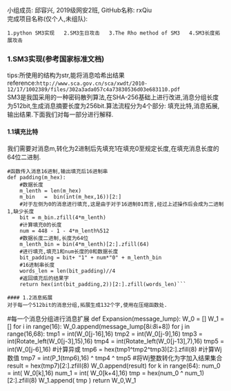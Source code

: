 小组成员: 邱容兴, 2019级网安2班, GitHub名称: rxQiu  
完成项目名称(仅个人,未组队):  


`1.python SM3实现  
2.SM3生日攻击  
3.The Rho method of SM3  
4.SM3长度拓展攻击`
  
### 1.SM3实现(参考国家标准文档)
tips:所使用的结构为str,能将消息哈希出结果  
reference:`http://www.sca.gov.cn/sca/xwdt/2010-12/17/1002389/files/302a3ada057c4a73830536d03e683110.pdf`  
SM3是我国采用的一种密码散列算法,在SHA-256基础上进行改进,消息分组长度为512bit,生成消息摘要长度为256bit.算法流程分为4个部分: 填充比特,消息拓展,输出结果.下面我们对每一部分进行解释.  
#### 1.1填充比特  
我们需要对消息m,转化为2进制后先填充1在填充0至规定长度,在填充消息长度的64位二进制.  
```
#函数传入消息16进制,输出填充后16进制串
def padding(m_hex):
    #数据长度
    m_lenth = len(m_hex)
    m_bin   =  bin(int(m_hex,16))[2:]
    #对于左侧为0的消息进行填充,这是由于对于16进制01而言,经过上述操作后会成为二进制1,缺少长度
    bit = m_bin.zfill(4*m_lenth)
    #计算填充0的长度
    num = 448 - 1 - 4*m_lenth%512
    #数据长度二进制,长度为64位
    m_lenth_bin = bin(4*m_lenth)[2:].zfill(64)
    #进行填充,填充1和num长度的0和数据长度
    bit_padding = bit+ "1" + num*"0" + m_lenth_bin
    #16进制串长度
    words_len = len(bit_padding)//4
    #返回填充后的结果字
    return hex(int(bit_padding,2))[2:].zfill(words_len)```

#### 1.2消息拓展  
对于每一个512bit的消息分组,拓展生成132个字,使用在压缩函数处.  
```
#每一个消息分组进行消息扩展
def Expansion(message_lump):
    W_0 = []
    W_1 = []
    for i in range(16):
        W_0.append(message_lump[8*i:8*i+8])
    for j in range(16,68):
        tmp1 = int(W_0[j-16],16)
        tmp2 = int(W_0[j-9],16)
        tmp3 = int(Rotate_left(W_0[j-3],15),16)
        tmp4 = int(Rotate_left(W_0[j-13],7),16)
        tmp5 = int(W_0[j-6],16)
        #计算异或
        tmp6 = hex(tmp1^tmp2^tmp3)[2:].zfill(8)
        #计算Wj数值
        tmp7 = int(P_1(tmp6),16) ^ tmp4 ^ tmp5
        #将Wj整数转化为字加入结果集合
        result = hex(tmp7)[2:].zfill(8)
        W_0.append(result)
    for k in range(64):
        num_0 = int( W_0[k],16)
        num_1 = int( W_0[k+4],16)
        tmp = hex(num_0 ^ num_1)[2:].zfill(8)
        W_1.append( tmp )
    return W_0,W_1
 ```
   
